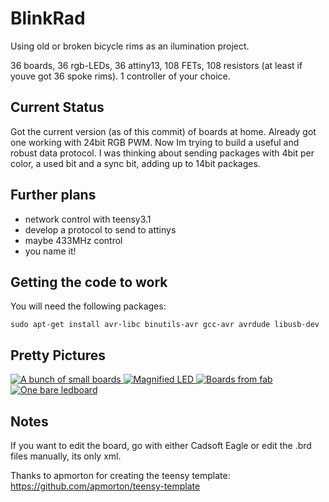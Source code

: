 # BlinkRad

Using old or broken bicycle rims as an ilumination project.

36 boards, 36 rgb-LEDs, 36 attiny13, 108 FETs, 108 resistors 
(at least if youve got 36 spoke rims).
1 controller of your choice.

## Current Status

Got the current version (as of this commit) of boards at home.
Already got one working with 24bit RGB PWM. Now Im trying
to build a useful and robust data protocol. I was thinking
about sending packages with 4bit per color, a used bit and a 
sync bit, adding up to 14bit packages.


## Further plans
- network control with teensy3.1
- develop a protocol to send to attinys
- maybe 433MHz control
- you name it!

## Getting the code to work
You will need the following packages:
```
sudo apt-get install avr-libc binutils-avr gcc-avr avrdude libusb-dev
```

## Pretty Pictures
<a href="media/pictures/all_small.JPG">
    <img src="TN_media/pictures/TN_all_small.JPG" alt="A bunch of small boards">
</a>
<a href="media/pictures/led_small.JPG">
    <img src="TN_media/pictures/TN_led_small.JPG" alt="Magnified LED">
</a>
<a href="media/pictures/grid2_small.JPG">
    <img src="TN_media/pictures/TN_grid2_small.JPG" alt="Boards from fab">
</a>
<a href="media/pictures/ledboard_single_small.JPG">
    <img src="TN_media/pictures/ledboard_single_small.JPG" alt="One bare ledboard">
</a>



## Notes
If you want to edit the board, go with either Cadsoft Eagle or
edit the .brd files manually, its only xml.

Thanks to apmorton for creating the teensy template:
https://github.com/apmorton/teensy-template
